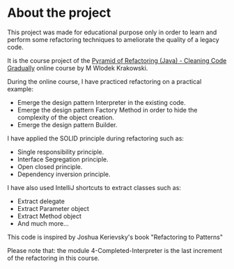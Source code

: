 # About the project

This project was made for educational purpose only in order to learn and perform some refactoring techniques to ameliorate the quality of a legacy code.

It is the course project of the [Pyramid of Refactoring (Java) - Cleaning Code Gradually](https://www.udemy.com/certificate/UC-b578c0ca-66f0-4468-9b6a-e5b84f491914/) online course by M Wlodek Krakowski.

During the online course, I have practiced refactoring on a practical example: 
 - Emerge the design pattern Interpreter in the existing code.
 - Emerge the design pattern Factory Method in order to hide the complexity of the object creation.
 - Emerge the design pattern Builder.

I have applied the SOLID principle during refactoring such as: 
- Single responsibility principle.
- Interface Segregation principle.
- Open closed principle.
- Dependency inversion principle.


I have also used IntelliJ shortcuts to extract classes such as: 
- Extract delegate
- Extract Parameter object
- Extract Method object
- And much more...

This code is inspired by Joshua Kerievsky's book "Refactoring to Patterns"

Please note that: 
the module 4-Completed-Interpreter is the last increment of the refactoring in this course.